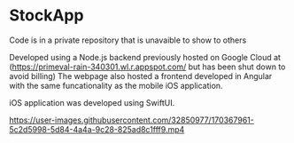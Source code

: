 # StockApp

Code is in a private repository that is unavaible to show to others

Developed using a Node.js backend previously hosted on Google Cloud at (https://primeval-rain-340301.wl.r.appspot.com/ but has been shut down to avoid billing)
The webpage also hosted a frontend developed in Angular with the same funcationality as the mobile iOS application.

iOS application was developed using SwiftUI.

https://user-images.githubusercontent.com/32850977/170367961-5c2d5998-5d84-4a4a-9c28-825ad8c1fff9.mp4

